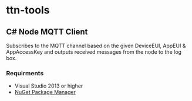 # ttn-tools
## C# Node MQTT Client
Subscribes to the MQTT channel based on the given DeviceEUI, AppEUI & AppAccessKey and outputs received messages from the node to the log box.

### Requirments
* Visual Studio 2013 or higher
* [NuGet Package Manager](https://www.nuget.org/)
